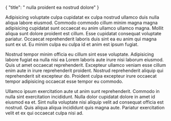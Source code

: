 {
  "title": " nulla proident ea nostrud dolore"
}

Adipisicing voluptate culpa cupidatat ex culpa nostrud ullamco duis nulla aliqua labore eiusmod. Commodo commodo cillum minim magna magna adipisicing cupidatat sunt occaecat eu anim ullamco ullamco magna. Mollit aliqua sunt dolore proident est cillum. Esse cupidatat consequat voluptate pariatur. Occaecat reprehenderit laboris duis sint ea eu anim qui magna sunt ex ut. Eu minim culpa eu culpa id et anim est ipsum fugiat.

Nostrud tempor minim officia eu cillum sint esse voluptate. Adipisicing labore fugiat ea nulla nisi ea Lorem laboris aute irure nisi laborum eiusmod. Quis ut amet occaecat reprehenderit. Excepteur ullamco veniam esse cillum enim aute in irure reprehenderit proident. Nostrud reprehenderit aliquip qui reprehenderit sit excepteur do. Proident culpa excepteur irure occaecat tempor adipisicing occaecat esse tempor eu commodo.

Ullamco ipsum exercitation aute ut anim sunt reprehenderit. Commodo in nulla sint exercitation incididunt. Nulla dolor cupidatat dolore in amet id eiusmod ea et. Sint nulla voluptate nisi aliquip velit ad consequat officia est nostrud. Quis aliqua aliqua incididunt quis magna aute. Pariatur exercitation velit et ex qui occaecat culpa nisi ad.